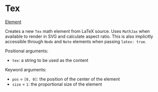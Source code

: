 # Tex

<span class="inherit">[Element](#Element)</span>

Creates a new `Tex` math element from LaTeX source. Uses `MathJax` when available to render in SVG and calculate aspect ratio. This is also implicitly accessible through `Node` and `Note` elements when passing `latex: true`.

Positional arguments:

- `tex`: a string to be used as the content

Keyword arguments:

- `pos` = `[0, 0]`: the position of the center of the element
- `size` = `1`: the proportional size of the element
